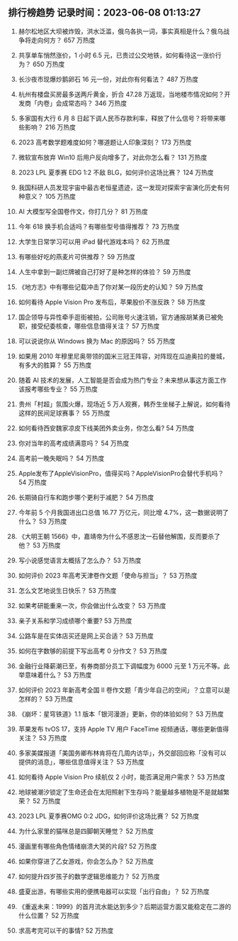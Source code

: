 
## 排行榜趋势 记录时间：2023-06-08 01:13:27
  
  1. 赫尔松地区大坝被炸毁，洪水泛滥，俄乌各执一词，事实真相是什么？俄乌战争将走向何方？ 657 万热度
    
  2. 共享单车悄然涨价，1 小时 6.5 元，已贵过公交地铁，如何看待这一涨价行为？ 650 万热度
    
  3. 长沙夜市现爆炒鹅卵石 16 元一份，对此你有何看法？ 487 万热度
    
  4. 杭州有楼盘买房最多送两斤黄金，折合 47.28 万返现，当地楼市情况如何？开发商「内卷」会成常态吗？ 346 万热度
    
  5. 多家国有大行 6 月 8 日起下调人民币存款利率，释放了什么信号？将带来哪些影响？ 216 万热度
    
  6. 2023 高考数学题难度如何？哪道题让人印象深刻？ 173 万热度
    
  7. 微软宣布放弃 Win10 后用户反向增多了，对此你怎么看？ 131 万热度
    
  8. 2023 LPL 夏季赛 EDG 1:2 不敌 BLG，如何评价这场比赛？ 124 万热度
    
  9. 我国科研人员发现宇宙中最古老恒星遗迹，这一发现对探索宇宙演化历史有何种意义？ 105 万热度
    
  10. AI 大模型写全国卷作文，你打几分？ 81 万热度
    
  11. 今年 618 换手机合适吗？有哪些型号值得推荐？ 73 万热度
    
  12. 大学生日常学习可以用 iPad 替代游戏本吗？ 62 万热度
    
  13. 有哪些好吃的燕麦片可供推荐？ 59 万热度
    
  14. 人生中拿到一副烂牌被自己打好了是种怎样的体验？ 59 万热度
    
  15. 《地方志》中有哪些记载冲击了你对某一段历史的认知？ 59 万热度
    
  16. 如何看待 Apple Vision Pro 发布后，苹果股价不涨反跌？ 58 万热度
    
  17. 国企领导与异性牵手逛街被拍，公司账号火速注销，官方通报胡某勇已被免职，接受纪委核查，哪些信息值得关注？ 57 万热度
    
  18. 可以说说你从 Windows 换为 Mac 的原因吗？ 55 万热度
    
  19. 如果用 2010 年穆里尼奥带领的国米三冠王阵容，对阵现在瓜迪奥拉的曼城，有多大的胜算？ 55 万热度
    
  20. 随着 AI 技术的发展，人工智能是否会成为热门专业？未来想从事这方面工作该报考哪些专业？ 55 万热度
    
  21. 贵州「村超」氛围火爆，现场近 5 万人观赛，韩乔生坐梯子上解说，如何看待这样的民间足球赛事？ 55 万热度
    
  22. 如何看待西安魏家凉皮下线美团外卖业务，你怎么看? 54 万热度
    
  23. 你对当年的高考成绩满意吗？ 54 万热度
    
  24. 高考前一晚失眠吗？ 54 万热度
    
  25. Apple发布了AppleVisionPro，值得买吗？AppleVisionPro会替代手机吗？ 54 万热度
    
  26. 长期骑自行车和跑步哪个更利于减肥？ 54 万热度
    
  27. 今年前 5 个月我国进出口总值 16.77 万亿元，同比增 4.7%，这一数据说明了什么？ 53 万热度
    
  28. 《大明王朝 1566》中，嘉靖帝为什么不感恩沈一石替他解围，反而要杀了他？ 53 万热度
    
  29. 写小说感觉语言太概括了怎么办？ 53 万热度
    
  30. 如何评价 2023 年高考天津卷作文题「使命与担当」？ 53 万热度
    
  31. 怎么文艺地说生日快乐？ 53 万热度
    
  32. 如果考研能重来一次，你会做出什么改变？ 53 万热度
    
  33. 亲子关系和学习成绩哪个重要? 53 万热度
    
  34. 公路车是在实体店买还是网上买合适？ 53 万热度
    
  35. 如何在字数够的前提下写出高考 0 分作文？ 53 万热度
    
  36. 金融行业降薪潮已至，有券商部分员工下调幅度为 6000 元至 1 万元不等。此举意味着什么？ 53 万热度
    
  37. 如何评价 2023 年新高考全国 Ⅱ 卷作文题「青少年自己的空间」？立意可以是怎样的？ 53 万热度
    
  38. 《崩坏：星穹铁道》1.1 版本「银河漫游」更新，你的体验如何？ 53 万热度
    
  39. 苹果发布 tvOS 17，支持 Apple TV 用户 FaceTime 视频通话，哪些更新值得关注？ 53 万热度
    
  40. 多家美媒报道「美国务卿布林肯将在几周内访华」，外交部回应称「没有可以提供的消息」，哪些信息值得关注？ 53 万热度
    
  41. 如何看待 Apple Vision Pro 续航仅 2 小时，能否满足用户需求？ 53 万热度
    
  42. 地球被潮汐锁定了生命还会在太阳照射下生存吗？能量越多植物是不是就越繁荣？ 52 万热度
    
  43. 2023 LPL 夏季赛OMG 0:2 JDG，如何评价这场比赛？ 52 万热度
    
  44. 为什么家里的猫咪总是四脚朝天睡觉？ 52 万热度
    
  45. 漫画里有哪些角色情绪崩溃大哭的片段? 52 万热度
    
  46. 如果你穿进了乙女游戏，你会怎么办？ 52 万热度
    
  47. 如何提升四岁孩子的数学逻辑思维能力？ 52 万热度
    
  48. 盛夏出游，有哪些实用的便携电器可以实现「出行自由」？ 52 万热度
    
  49. 《重返未来：1999》的首月流水能达到多少？后期运营方面又能稳定在二游的什么位置？ 52 万热度
    
  50. 求高考完可以干的事情? 52 万热度
    